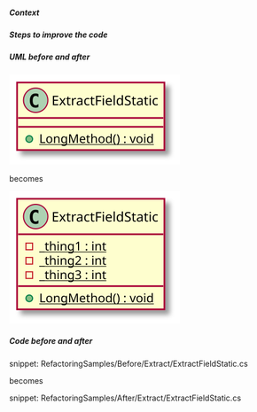 
##### Context

##### Steps to improve the code

##### UML before and after

![ExtractFieldStatic - Before](uml/Before/Extract/ExtractFieldStatic.svg?raw=true)

becomes

![ExtractFieldStatic - After](uml/After/Extract/ExtractFieldStatic.svg?raw=true)

##### Code before and after

snippet: RefactoringSamples/Before/Extract/ExtractFieldStatic.cs

becomes

snippet: RefactoringSamples/After/Extract/ExtractFieldStatic.cs
